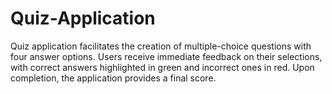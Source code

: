 # Quiz-Application
Quiz application facilitates the creation of multiple-choice questions with four answer options. Users receive immediate feedback on their selections, with correct answers highlighted in green and incorrect ones in red. Upon completion, the application provides a final score.
